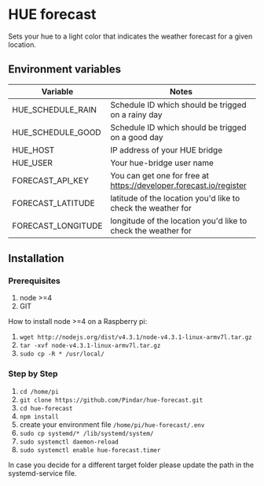 # HUE forecast

Sets your hue to a light color that indicates the weather forecast for a given location.

## Environment variables

| Variable           | Notes                                                              |
|--------------------|--------------------------------------------------------------------|
| HUE_SCHEDULE_RAIN  | Schedule ID which should be trigged on a rainy day                 |
| HUE_SCHEDULE_GOOD  | Schedule ID which should be trigged on a good day                  |
| HUE_HOST           | IP address of your HUE bridge                                      |
| HUE_USER           | Your hue-bridge user name                                          |
| FORECAST_API_KEY   | You can get one for free at https://developer.forecast.io/register |
| FORECAST_LATITUDE  | latitude of the location you'd like to check the weather for       |
| FORECAST_LONGITUDE | longitude of the location you'd like to check the weather for      |


## Installation

### Prerequisites

1. node >=4
1. GIT

How to install node >=4 on a Raspberry pi:

1. `wget http://nodejs.org/dist/v4.3.1/node-v4.3.1-linux-armv7l.tar.gz`
1. `tar -xvf node-v4.3.1-linux-armv7l.tar.gz`
1. `sudo cp -R * /usr/local/`

### Step by Step

1. `cd /home/pi`
1. `git clone https://github.com/Pindar/hue-forecast.git`
1. `cd hue-forecast`
1. `npm install`
1. create your environment file `/home/pi/hue-forecast/.env`
1. `sudo cp systemd/* /lib/systemd/system/`
1. `sudo systemctl daemon-reload`
1. `sudo systemctl enable hue-forecast.timer`

In case you decide for a different target folder please update the path in the systemd-service file.
